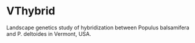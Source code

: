 # VThybrid
Landscape genetics study of hybridization between Populus balsamifera and P. deltoides in Vermont, USA.

